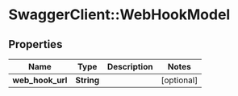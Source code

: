 # SwaggerClient::WebHookModel

## Properties
Name | Type | Description | Notes
------------ | ------------- | ------------- | -------------
**web_hook_url** | **String** |  | [optional] 

